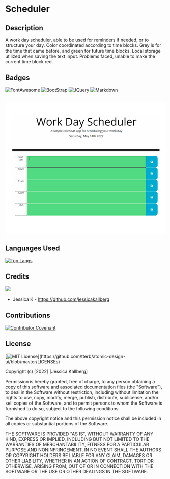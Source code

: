 # Scheduler

## Description
A work day scheduler, able to be used for reminders if needed, or to structure your day.  Color coordinated according to time blocks.  Grey is for the time that came before, and green for future time blocks.  Local storage utilized when saving the text input.  Problems faced, unable to make the current time block red.  

## Badges
![FontAwesome](https://img.shields.io/badge/Font_Awesome-339AF0?style=plasticfor-the-badge&logo=fontawesome&logoColor=white)
![BootStrap](https://img.shields.io/badge/Bootstrap-563D7C?style=plasticfor-the-badge&logo=bootstrap&logoColor=white)
![JQuery](https://img.shields.io/badge/jQuery-0769AD?style=plastricfor-the-badge&logo=jquery&logoColor=white)
![Markdown](https://img.shields.io/badge/Markdown-000000?style=plasticfor-the-badge&logo=markdown&logoColor=white)

##
![Capture30](./Develop/Scheduler.PNG)
##

## Languages Used
[![Top Langs](https://github-readme-stats.vercel.app/api/top-langs/?username=jessicakallberg&layout=compact&s_count=8)](https://github.com/jessicakallberg/github-workDayScheduler)




## Credits

<a href="https://github.com/jessicakallberg/weatherApp/graphs/contributors">
<img src="https://contrib.rocks/image?repo=jessicakallberg/weatherApp" />
</a>

* Jessica K - https://github.com/jessicakallberg


## Contributions
[![Contributor Covenant](https://img.shields.io/badge/Contributor%20Covenant-2.1-4baaaa.svg)](code_of_conduct.md)

## License

[![MIT License](https://img.shields.io/apm/l/atomic-design-ui.svg?)](https://github.com/tterb/atomic-design-ui/blob/master/LICENSEs)

Copyright (c) [2022] [Jessica Kallberg]

Permission is hereby granted, free of charge, to any person obtaining a copy of this software and associated documentation files (the "Software"), to deal in the Software without restriction, including without limitation the rights to use, copy, modify, merge, publish, distribute, sublicense, and/or sell copies of the Software, and to permit persons to whom the Software is furnished to do so, subject to the following conditions:

The above copyright notice and this permission notice shall be included in all copies or substantial portions of the Software.

THE SOFTWARE IS PROVIDED "AS IS", WITHOUT WARRANTY OF ANY KIND, EXPRESS OR IMPLIED, INCLUDING BUT NOT LIMITED TO THE WARRANTIES OF MERCHANTABILITY, FITNESS FOR A PARTICULAR PURPOSE AND NONINFRINGEMENT. IN NO EVENT SHALL THE AUTHORS OR COPYRIGHT HOLDERS BE LIABLE FOR ANY CLAIM, DAMAGES OR OTHER LIABILITY, WHETHER IN AN ACTION OF CONTRACT, TORT OR OTHERWISE, ARISING FROM, OUT OF OR IN CONNECTION WITH THE SOFTWARE OR THE USE OR OTHER DEALINGS IN THE SOFTWARE.
